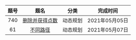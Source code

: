 | 题号 | 题名 | 分类 | 完成时间 |
| :---: | :---: | --- | --- |
| 740 |[删除并获得点数](go-src/medium/DeleteAndEarn.go) | 动态规划 | 2021年05月05日 |
| 61 |[不同路径](go-src/medium/UniquePaths.go) | 动态规划 | 2021年05月07日 |
